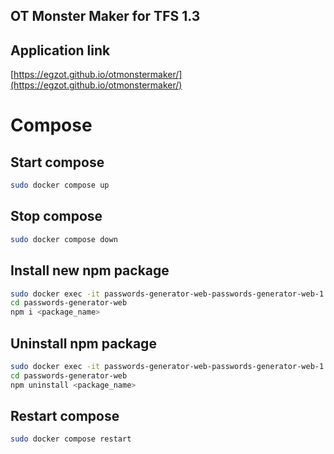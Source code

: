 ## OT Monster Maker for TFS 1.3

## Application link

[https://egzot.github.io/otmonstermaker/](https://egzot.github.io/otmonstermaker/)

# Compose

## Start compose

```sh
sudo docker compose up
```

## Stop compose

```sh
sudo docker compose down
```

## Install new npm package

```sh
sudo docker exec -it passwords-generator-web-passwords-generator-web-1 bash
cd passwords-generator-web
npm i <package_name>
```

## Uninstall npm package

```sh
sudo docker exec -it passwords-generator-web-passwords-generator-web-1 bash
cd passwords-generator-web
npm uninstall <package_name>
```

## Restart compose

```sh
sudo docker compose restart
```
